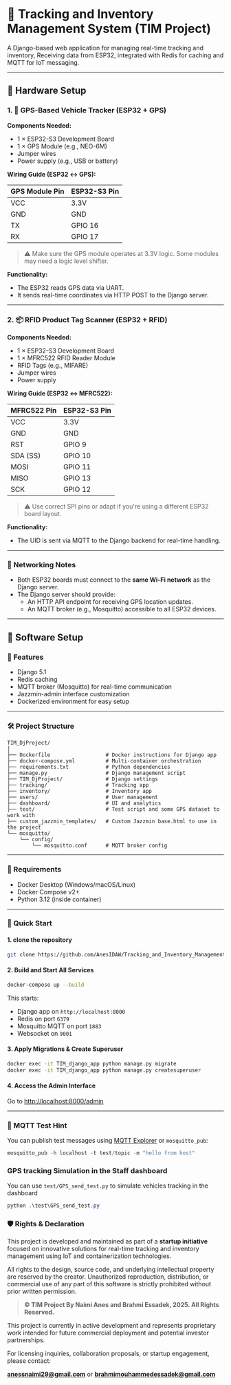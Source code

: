 # 🧭 Tracking and Inventory Management System (TIM Project)

A Django-based web application for managing real-time tracking and inventory, Receiving data from ESP32, integrated with Redis for caching and MQTT for IoT messaging.

---
## 🔧 Hardware Setup

### 1. 📍 GPS-Based Vehicle Tracker (ESP32 + GPS)

**Components Needed:**

- 1 × ESP32-S3 Development Board  
- 1 × GPS Module (e.g., NEO-6M)  
- Jumper wires  
- Power supply (e.g., USB or battery)

**Wiring Guide (ESP32 ↔ GPS):**

| GPS Module Pin | ESP32-S3 Pin |
|----------------|-----------|
| VCC            | 3.3V      |
| GND            | GND       |
| TX             | GPIO 16   |
| RX             | GPIO 17   |

> ⚠️ Make sure the GPS module operates at 3.3V logic. Some modules may need a logic level shifter.

**Functionality:**

- The ESP32 reads GPS data via UART.
- It sends real-time coordinates via HTTP POST to the Django server.

---

### 2. 📦 RFID Product Tag Scanner (ESP32 + RFID)

**Components Needed:**

- 1 × ESP32-S3 Development Board  
- 1 × MFRC522 RFID Reader Module  
- RFID Tags (e.g., MIFARE)  
- Jumper wires  
- Power supply

**Wiring Guide (ESP32 ↔ MFRC522):**

| MFRC522 Pin | ESP32-S3 Pin |
|-------------|-----------|
| VCC         | 3.3V      |
| GND         | GND       |
| RST         | GPIO 9    |
| SDA (SS)    | GPIO 10   |
| MOSI        | GPIO 11   |
| MISO        | GPIO 13   |
| SCK         | GPIO 12   |

> ⚠️ Use correct SPI pins or adapt if you're using a different ESP32 board layout.

**Functionality:**

- The UID is sent via MQTT to the Django backend for real-time handling.

---

### 📡 Networking Notes

- Both ESP32 boards must connect to the **same Wi-Fi network** as the Django server.
- The Django server should provide:
  - An HTTP API endpoint for receiving GPS location updates.
  - An MQTT broker (e.g., Mosquitto) accessible to all ESP32 devices.

---

## 🧪 Software Setup

### 🚀 Features

- Django 5.1
- Redis caching
- MQTT broker (Mosquitto) for real-time communication
- Jazzmin-admin interface customization
- Dockerized environment for easy setup

---

### 🛠️ Project Structure

```
TIM_DjProject/
│
├── Dockerfile                  # Docker instructions for Django app
├── docker-compose.yml          # Multi-container orchestration
├── requirements.txt            # Python dependencies
├── manage.py                   # Django management script
├── TIM_DjProject/              # Django settings
├── tracking/                   # Tracking app
├── inventory/                  # Inventory app
├── users/                      # User management
├── dashboard/                  # UI and analytics
├── test/                       # Test script and some GPS dataset to work with
├── custom_jazzmin_templates/   # Custom Jazzmin base.html to use in the project
└── mosquitto/
    └── config/
        └── mosquitto.conf      # MQTT broker config
```

---

### 🧪 Requirements

- Docker Desktop (Windows/macOS/Linux)
- Docker Compose v2+
- Python 3.12 (inside container)

---

### 🧱 Quick Start

#### 1. clone the repository

```bash
git clone https://github.com/AnesIDAW/Tracking_and_Inventory_Management_DjProject.git
```

#### 2. Build and Start All Services

```bash
docker-compose up --build
```

This starts:
- Django app on `http://localhost:8000`
- Redis on port `6379`
- Mosquitto MQTT on port `1883`
- Websocket on `9001`

#### 3. Apply Migrations & Create Superuser

```bash
docker exec -it TIM_django_app python manage.py migrate
docker exec -it TIM_django_app python manage.py createsuperuser
```

#### 4. Access the Admin Interface

Go to [http://localhost:8000/admin](http://localhost:8000/admin)

---

### 📡 MQTT Test Hint

You can publish test messages using [MQTT Explorer](https://mqtt-explorer.com/) or `mosquitto_pub`:

```powershell
mosquitto_pub -h localhost -t test/topic -m "hello from host"
```

### GPS tracking Simulation in the Staff dashboard

You can use `test/GPS_send_test.py` to simulate vehicles tracking in the dashboard

```powershell
python .\test\GPS_send_test.py
```

### 🛡️ Rights & Declaration

This project is developed and maintained as part of a **startup initiative** focused on innovative solutions for real-time tracking and inventory management using IoT and containerization technologies.

All rights to the design, source code, and underlying intellectual property are reserved by the creator. Unauthorized reproduction, distribution, or commercial use of any part of this software is strictly prohibited without prior written permission.

> **© TIM Project By Naimi Anes and Brahmi Essadek, 2025. All Rights Reserved.**

This project is currently in active development and represents proprietary work intended for future commercial deployment and potential investor partnerships.

For licensing inquiries, collaboration proposals, or startup engagement, please contact:

**anessnaimi29@gmail.com**
or
**brahmimouhammedessadek@gmail.com**
